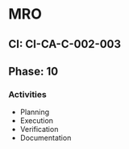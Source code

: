 # MRO

## CI: CI-CA-C-002-003
## Phase: 10

### Activities
- Planning
- Execution
- Verification
- Documentation
